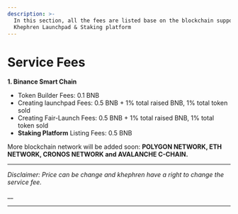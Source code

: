 ```yaml
---
description: >-
  In this section, all the fees are listed base on the blockchain supported by
  Khephren Launchpad & Staking platform
---
```


# Service Fees

**1. Binance Smart Chain**

* Token Builder Fees: 0.1 BNB
* Creating launchpad Fees: 0.5 BNB + 1% total raised BNB, 1% total token sold
* Creating Fair-Launch Fees: 0.5 BNB + 1% total raised BNB, 1% total token sold
* **Staking Platform** Listing Fees: 0.5 BNB



More blockchain network will be added soon: **POLYGON NETWORK, ETH NETWORK, CRONOS NETWORK and AVALANCHE C-CHAIN.**&#x20;

****

_Disclaimer: Price can be change and khephren have a right to change the service fee._

__

****
